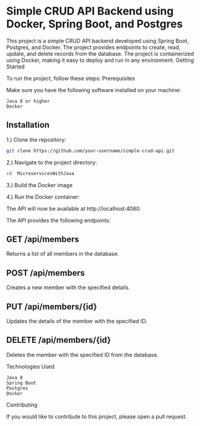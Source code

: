 # Simple CRUD API Backend using Docker, Spring Boot, and Postgres

This project is a simple CRUD API backend developed using Spring Boot, Postgres, and Docker. The project provides endpoints to create, read, update, and delete records from the database. The project is containerized using Docker, making it easy to deploy and run in any environment.
Getting Started

To run the project, follow these steps:
Prerequisites

Make sure you have the following software installed on your machine:

    Java 8 or higher
    Docker


## Installation

1.) Clone the repository:

```bash
git clone https://github.com/your-username/simple-crud-api.git
```

2.) Navigate to the project directory:

```bash
cd  MicroservicesWithJava
```

3.) Build the Docker image


4.) Run the Docker container:

The API will now be available at http://localhost:4080.



The API provides the following endpoints:

## GET /api/members

Returns a list of all members in the database.

## POST /api/members

Creates a new member with the specified details.


## PUT /api/members/{id}

Updates the details of the member with the specified ID.

## DELETE /api/members/{id}

Deletes the member with the specified ID from the database.

Technologies Used

    Java 8
    Spring Boot
    Postgres
    Docker

Contributing

If you would like to contribute to this project, please open a pull request.

